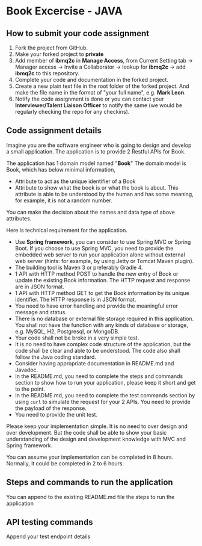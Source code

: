 # Book Excercise - JAVA

## How to submit your code assignment

1. Fork the project from GitHub.
2. Make your forked project to **private** 
3. Add member of **ibmq2c** in **Manage Access**,  from Current Setting tab -> Manager access -> Invite a Collaborator -> lookup for **ibmq2c** -> add  **ibmq2c** to this repository.
4. Complete your code and documentation in the forked project.
5. Create a new plain text file in the root folder of the forked project. And make the file name in the format of "your full name", e.g. **Mark Leon**.
6. Notify the code assignment is done or you can contact your **Interviewer/Talent Liaison Officer** to notify the same (we would be regularly checking the repo for any checkins).

## Code assignment details

Imagine you are the software engineer who is going to design and develop a small application. The application is to provide 2 Restful APIs for Book.

The application has 1 domain model named "**Book**" The domain model is Book, which has below minimal information,

- Attribute to act as the unique identifier of a Book
- Attribute to show what the book is or what the book is about. This attribute is able to be understood by the human and has some meaning, for example, it is not a random number.

You can make the decision about the names and data type of above attributes.

Here is technical requirement for the application.

- Use **Spring framework**, you can consider to use Spring MVC or Spring Boot. If you choose to use Spring MVC, you need to provide the embedded web server to run your application alone without external web server (hints: for example, by using Jetty or Tomcat Maven plugin).
- The building tool is Maven 3 or preferably Gradle 4.
- 1 API with HTTP method POST to handle the new entry of Book or update the existing Book information. The HTTP request and response are in JSON format.
- 1 API with HTTP method GET to get the Book information by its unique identifier. The HTTP response is in JSON format.
- You need to have error handling and provide the meaningful error message and status.
- There is no database or external file storage required in this application. You shall not have the function with any kinds of database or storage, e.g. MySQL, H2, Postgresql, or MongoDB.
- Your code shall not be broke in a very simple test.
- It is no need to have complex code structure of the application, but the code shall be clear and able to be understood. The code also shall follow the Java coding standard.
- Consider having appropriate documentation in README.md and Javadoc.
- In the README.md, you need to complete the steps and commands section to show how to run your application, please keep it short and get to the point.
- In the README.md, you need to complete the test commands section by using `curl` to simulate the request for your 2 APIs. You need to provide the payload of the response.
- You need to provide the unit test.

Please keep your implementation simple. It is no need to over design and over development. But the code shall be able to show your basic understanding of the design and development knowledge with MVC and Spring framework.

You can assume your implementation can be completed in 8 hours. Normally, it could be completed in 2 to 6 hours.

## Steps and commands to run the application

You can append to the existing README.md file the steps to run the application

## API testing commands

Append your test endpoint details

